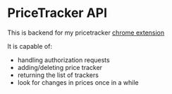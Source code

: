# PriceTracker API
This is backend for my pricetracker [chrome extension](https://github.com/Vanodium/PriceTracker-Extension)


It is capable of:
- handling authorization requests
- adding/deleting price tracker
- returning the list of trackers
- look for changes in prices once in a while
